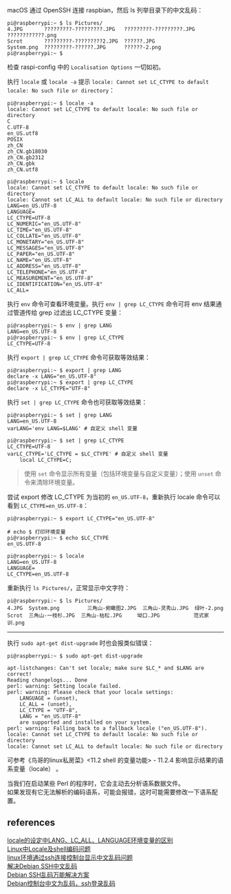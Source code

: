 macOS 通过 OpenSSH 连接 raspbian，然后 ls 列举目录下的中文乱码：

```shell
pi@raspberrypi:~ $ ls Pictures/
4.JPG       ?????????-?????????.JPG   ?????????-?????????.JPG  ????????????.png
Scrot       ?????????-?????????2.JPG  ??????.JPG
System.png  ?????????-??????.JPG      ??????-2.png
pi@raspberrypi:~ $ 
```

检查 raspi-config 中的 `Localisation Options` 一切如初。

执行 `locale` 或 `locale -a` 提示 `locale: Cannot set LC_CTYPE to default locale: No such file or directory`：

```shell
pi@raspberrypi:~ $ locale -a
locale: Cannot set LC_CTYPE to default locale: No such file or directory
C
C.UTF-8
en_US.utf8
POSIX
zh_CN
zh_CN.gb18030
zh_CN.gb2312
zh_CN.gbk
zh_CN.utf8
```

```shell
pi@raspberrypi:~ $ locale
locale: Cannot set LC_CTYPE to default locale: No such file or directory
locale: Cannot set LC_ALL to default locale: No such file or directory
LANG=en_US.UTF-8
LANGUAGE=
LC_CTYPE=UTF-8
LC_NUMERIC="en_US.UTF-8"
LC_TIME="en_US.UTF-8"
LC_COLLATE="en_US.UTF-8"
LC_MONETARY="en_US.UTF-8"
LC_MESSAGES="en_US.UTF-8"
LC_PAPER="en_US.UTF-8"
LC_NAME="en_US.UTF-8"
LC_ADDRESS="en_US.UTF-8"
LC_TELEPHONE="en_US.UTF-8"
LC_MEASUREMENT="en_US.UTF-8"
LC_IDENTIFICATION="en_US.UTF-8"
LC_ALL=
```

执行 `env` 命令可查看环境变量。执行 `env | grep LC_CTYPE` 命令可将 env 结果通过管道传给 grep 过滤出 LC_CTYPE 变量：

```shell
pi@raspberrypi:~ $ env | grep LANG
LANG=en_US.UTF-8
pi@raspberrypi:~ $ env | grep LC_CTYPE
LC_CTYPE=UTF-8
```

执行 `export | grep LC_CTYPE` 命令可获取等效结果：

```shell
pi@raspberrypi:~ $ export | grep LANG
declare -x LANG="en_US.UTF-8"
pi@raspberrypi:~ $ export | grep LC_CTYPE
declare -x LC_CTYPE="UTF-8"
```

执行 `set | grep LC_CTYPE` 命令也可获取等效结果：

```shell
pi@raspberrypi:~ $ set | grep LANG
LANG=en_US.UTF-8
varLANG='env LANG=$LANG' # 自定义 shell 变量

pi@raspberrypi:~ $ set | grep LC_CTYPE
LC_CTYPE=UTF-8
varLC_CTYPE='LC_CTYPE = $LC_CTYPE' # 自定义 shell 变量
    local LC_CTYPE=C;
```

> 使用 `set` 命令显示所有变量（包括环境变量与自定义变量）；使用 `unset` 命令来清除环境变量。

尝试 export 修改 LC_CTYPE 为当初的 `en_US.UTF-8`，重新执行 locale 命令可以看到 `LC_CTYPE=en_US.UTF-8`：

```shell
pi@raspberrypi:~ $ export LC_CTYPE="en_US.UTF-8"

# echo $ 打印环境变量
pi@raspberrypi:~ $ echo $LC_CTYPE 
en_US.UTF-8

pi@raspberrypi:~ $ locale
LANG=en_US.UTF-8
LANGUAGE=
LC_CTYPE=en_US.UTF-8

```

重新执行 `ls Pictures/`，正常显示中文字符：

```shell
pi@raspberrypi:~ $ ls Pictures/
4.JPG  System.png         三角山-俯瞰图2.JPG  三角山-灵秀山.JPG  绿叶-2.png
Scrot  三角山-一枝杉.JPG  三角山-枯松.JPG     坳口.JPG           范式家训.png
```

---

执行 `sudo apt-get dist-upgrade` 时也会报类似错误：

```shell
pi@raspberrypi:~ $ sudo apt-get dist-upgrade

apt-listchanges: Can't set locale; make sure $LC_* and $LANG are correct!
Reading changelogs... Done
perl: warning: Setting locale failed.
perl: warning: Please check that your locale settings:
    LANGUAGE = (unset),
    LC_ALL = (unset),
    LC_CTYPE = "UTF-8",
    LANG = "en_US.UTF-8"
    are supported and installed on your system.
perl: warning: Falling back to a fallback locale ("en_US.UTF-8").
locale: Cannot set LC_CTYPE to default locale: No such file or directory
locale: Cannot set LC_ALL to default locale: No such file or directory

```

可参考《鸟哥的linux私房菜》<11.2 shell 的变量功能> - 11.2.4 影响显示结果的语系变量（locale） 。

当我们在启动某些 Perl 的程序时，它会主动去分析语系数据文件。  
如果发现有它无法解析的编码语系，可能会报错，这时可能需要修改一下语系配置。

## references

[locale的设定中LANG、LC_ALL、LANGUAGE环境变量的区别](http://blog.csdn.net/nick357/article/details/8513699)  
[Linux中Locale及shell编码问题](http://www.drupal001.com/2012/04/shell-utf8/)  
[linux环境通过ssh连接控制台显示中文乱码问题](http://blog.csdn.net/songylwq/article/details/8842748)  
[解决Debian SSH中文乱码](http://linji.cn/4015.html)  
[Debian SSH乱码万能解决方案](http://www.zxsdw.com/index.php/archives/265/)  
[Debian控制台中文为乱码，ssh登录乱码](http://forum.ubuntu.org.cn/viewtopic.php?t=247291)  
